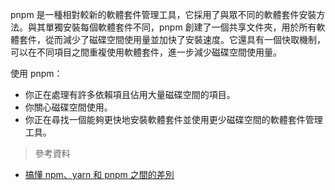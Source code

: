 pnpm 是一種相對較新的軟體套件管理工具，它採用了與眾不同的軟體套件安裝方法。與其單獨安裝每個軟體套件不同，pnpm 創建了一個共享文件夾，用於所有軟體套件，從而減少了磁碟空間使用量並加快了安裝速度。它還具有一個快取機制，可以在不同項目之間重複使用軟體套件，進一步減少磁碟空間使用量。

使用 pnpm：
- 你正在處理有許多依賴項且佔用大量磁碟空間的項目。
- 你關心磁碟空間使用。
- 你正在尋找一個能夠更快地安裝軟體套件並使用更少磁碟空間的軟體套件管理工具。

>參考資料

- [搞懂 npm、yarn 和 pnpm 之間的差別](https://www.mhtsai.me/zh/blog/difference-between-npm-yarn-pnpm/)